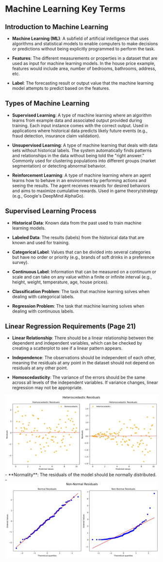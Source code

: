 # Machine Learning Key Terms

## Introduction to Machine Learning 

- **Machine Learning (ML)**: A subfield of artificial intelligence that uses algorithms and statistical models to enable computers to make decisions or predictions without being explicitly programmed to perform the task.

- **Features**: The different measurements or properties in a dataset that are used as input for machine learning models. In the house price example, features would include area, number of bedrooms, bathrooms, address, etc.

- **Label**: The forecasting result or output value that the machine learning model attempts to predict based on the features.

## Types of Machine Learning 

- **Supervised Learning**: A type of machine learning where an algorithm learns from example data and associated output provided during training. Each input instance comes with the correct output. Used in applications where historical data predicts likely future events (e.g., fraud detection, insurance claim validation).

- **Unsupervised Learning**: A type of machine learning that deals with data sets without historical labels. The system automatically finds patterns and relationships in the data without being told the "right answer." Commonly used for clustering populations into different groups (market segmentation) or detecting abnormal behavior.

- **Reinforcement Learning**: A type of machine learning where an agent learns how to behave in an environment by performing actions and seeing the results. The agent receives rewards for desired behaviors and aims to maximize cumulative rewards. Used in game theory/strategy (e.g., Google's DeepMind AlphaGo).

## Supervised Learning Process

- **Historical Data**: Known data from the past used to train machine learning models.

- **Labeled Data**: The results (labels) from the historical data that are known and used for training.

- **Categorical Label**: Values that can be divided into several categories but have no order or priority (e.g., brands of soft drinks in a preference survey).

- **Continuous Label**: Information that can be measured on a continuum or scale and can take on any value within a finite or infinite interval (e.g., height, weight, temperature, age, house prices).

- **Classification Problem**: The task that machine learning solves when dealing with categorical labels.

- **Regression Problem**: The task that machine learning solves when dealing with continuous labels.

## Linear Regression Requirements (Page 21)

- **Linear Relationship**: There should be a linear relationship between the dependent and independent variables, which can be checked by creating a scatterplot to see if a linear pattern appears.

- **Independence**: The observations should be independent of each other, meaning the residuals at any point in the dataset should not depend on residuals at any other point.

- **Homoscedasticity**: The variance of the errors should be the same across all levels of the independent variables. If variance changes, linear regression may not be appropriate.
<img src="residuals_hetero.jpg" />
- **Normality**: The residuals of the model should be normally distributed.
- <img src="residuals_normal.jpg" />
